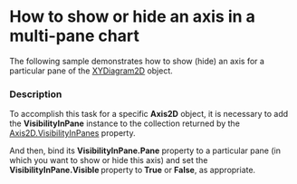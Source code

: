 # How to show or hide an axis in a multi-pane chart


<p>The following sample demonstrates how to show (hide) an axis for a particular pane of the <a href="http://help.devexpress.com/#WPF/clsDevExpressXpfChartsXYDiagram2Dtopic"><u>XYDiagram2D</u></a> object.</p>


<h3>Description</h3>

<p>To accomplish this task for a specific <strong>Axis2D</strong> object, it is necessary to add the <strong>VisibilityInPane</strong> instance to the collection returned by the <a href="http://help.devexpress.com/#WPF/DevExpressXpfChartsAxis2D_VisibilityInPanestopic"><u>Axis2D.VisibilityInPanes</u></a> property. </p><p>And then, bind its <strong>VisibilityInPane.Pane</strong> property to a particular pane (in which you want to show or hide this axis) and set the <strong>VisibilityInPane.Visible </strong>property<strong> </strong>to<strong> True</strong> or <strong>False</strong>, as appropriate.</p>

<br/>


